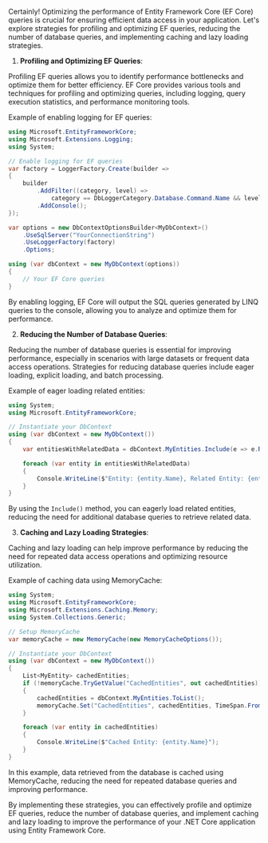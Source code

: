 Certainly! Optimizing the performance of Entity Framework Core (EF Core) queries is crucial for ensuring efficient data access in your application. Let's explore strategies for profiling and optimizing EF queries, reducing the number of database queries, and implementing caching and lazy loading strategies.

1. **Profiling and Optimizing EF Queries**:

Profiling EF queries allows you to identify performance bottlenecks and optimize them for better efficiency. EF Core provides various tools and techniques for profiling and optimizing queries, including logging, query execution statistics, and performance monitoring tools.

Example of enabling logging for EF queries:

```csharp
using Microsoft.EntityFrameworkCore;
using Microsoft.Extensions.Logging;
using System;

// Enable logging for EF queries
var factory = LoggerFactory.Create(builder =>
{
    builder
        .AddFilter((category, level) =>
            category == DbLoggerCategory.Database.Command.Name && level == LogLevel.Information)
        .AddConsole();
});

var options = new DbContextOptionsBuilder<MyDbContext>()
    .UseSqlServer("YourConnectionString")
    .UseLoggerFactory(factory)
    .Options;

using (var dbContext = new MyDbContext(options))
{
    // Your EF Core queries
}
```

By enabling logging, EF Core will output the SQL queries generated by LINQ queries to the console, allowing you to analyze and optimize them for performance.

2. **Reducing the Number of Database Queries**:

Reducing the number of database queries is essential for improving performance, especially in scenarios with large datasets or frequent data access operations. Strategies for reducing database queries include eager loading, explicit loading, and batch processing.

Example of eager loading related entities:

```csharp
using System;
using Microsoft.EntityFrameworkCore;

// Instantiate your DbContext
using (var dbContext = new MyDbContext())
{
    var entitiesWithRelatedData = dbContext.MyEntities.Include(e => e.RelatedEntity).ToList();

    foreach (var entity in entitiesWithRelatedData)
    {
        Console.WriteLine($"Entity: {entity.Name}, Related Entity: {entity.RelatedEntity?.Name}");
    }
}
```

By using the `Include()` method, you can eagerly load related entities, reducing the need for additional database queries to retrieve related data.

3. **Caching and Lazy Loading Strategies**:

Caching and lazy loading can help improve performance by reducing the need for repeated data access operations and optimizing resource utilization.

Example of caching data using MemoryCache:

```csharp
using System;
using Microsoft.EntityFrameworkCore;
using Microsoft.Extensions.Caching.Memory;
using System.Collections.Generic;

// Setup MemoryCache
var memoryCache = new MemoryCache(new MemoryCacheOptions());

// Instantiate your DbContext
using (var dbContext = new MyDbContext())
{
    List<MyEntity> cachedEntities;
    if (!memoryCache.TryGetValue("CachedEntities", out cachedEntities))
    {
        cachedEntities = dbContext.MyEntities.ToList();
        memoryCache.Set("CachedEntities", cachedEntities, TimeSpan.FromMinutes(10));
    }

    foreach (var entity in cachedEntities)
    {
        Console.WriteLine($"Cached Entity: {entity.Name}");
    }
}
```

In this example, data retrieved from the database is cached using MemoryCache, reducing the need for repeated database queries and improving performance.

By implementing these strategies, you can effectively profile and optimize EF queries, reduce the number of database queries, and implement caching and lazy loading to improve the performance of your .NET Core application using Entity Framework Core.